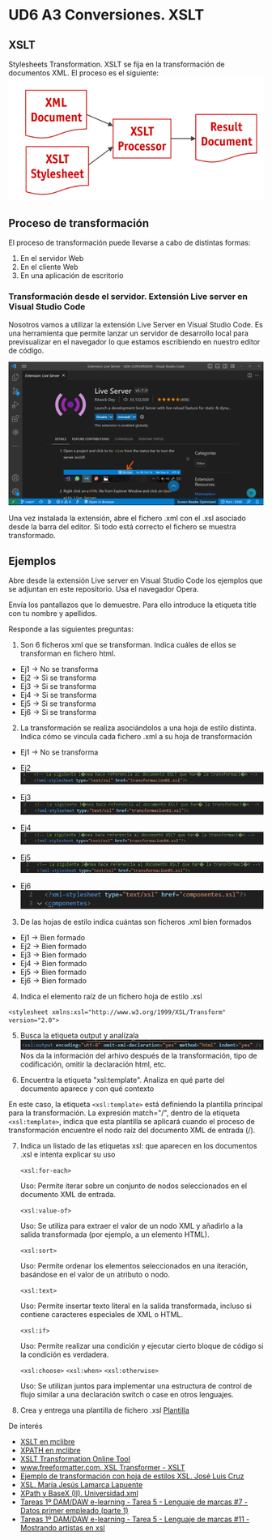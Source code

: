 # UD6 A3 Conversiones. XSLT


## XSLT 

Stylesheets Transformation. 
XSLT se fija en la transformación de documentos XML. El proceso es el siguiente:
![Stylesheets Transformation.](XSLT.png)


## Proceso de transformación

El proceso de transformación puede llevarse a cabo de distintas formas:

1. En el servidor Web
2. En el cliente Web
3. En una aplicación de escritorio

### Transformación desde el servidor. Extensión Live server en Visual Studio Code

Nosotros vamos a utilizar la extensión Live Server en Visual Studio Code. Es una herramienta que permite lanzar un servidor de desarrollo local para previsualizar en el navegador lo que estamos escribiendo en nuestro editor de código.

![Extensión Live Server](liveServer.png)

Una vez instalada la extensión, abre el fichero .xml con el .xsl asociado desde la barra del editor. Si todo está correcto el fichero se muestra transformado.

## Ejemplos
Abre  desde la extensión Live server en Visual Studio Code los ejemplos que se adjuntan en este repositorio. Usa el navegador Opera. 

Envía los pantallazos que lo demuestre. Para ello introduce la etiqueta title con tu nombre y apellidos.

Responde a las siguientes preguntas:
1. Son 6 ficheros xml que se transforman. Indica cuáles de ellos se transforman en fichero html.

- Ej1 -> No se transforma
- Ej2 -> Si se transforma
- Ej3 -> Si se transforma
- Ej4 -> Si se transforma
- Ej5 -> Si se transforma
- Ej6 -> Si se transforma

2. La transformación se realiza asociándolos a una hoja de estilo distinta. Indica cómo se vincula cada fichero .xml a su hoja de transformación

- Ej1 -> No se transforma
- Ej2
![alt](capturas/2.PNG)

- Ej3
  ![alt](capturas/3.PNG)
- Ej4
  ![alt](capturas/4.PNG)
- Ej5
![alt](capturas/5.PNG)
- Ej6
  ![alt](capturas/6.PNG)


3. De las hojas de estilo indica cuántas son ficheros .xml bien formados

- Ej1 -> Bien formado
- Ej2 -> Bien formado
- Ej3 -> Bien formado
- Ej4 -> Bien formado
- Ej5 -> Bien formado
- Ej6 -> Bien formado
  

4. Indica el elemento raíz de un fichero hoja de estilo .xsl
```
<stylesheet xmlns:xsl="http://www.w3.org/1999/XSL/Transform" version="2.0">
```

5. Busca la etiqueta output y analízala
   ![alt](capturas/output.PNG)
Nos da la información del arhivo después de la transformación, tipo de codificación, omitir la declaración html, etc.

6. Encuentra la etiqueta "xsl:template". Analiza en qué parte del documento aparece y con qué contexto

En este caso, la etiqueta ```<xsl:template>``` está definiendo la plantilla principal para la transformación. La expresión match="/", dentro de la etiqueta ```<xsl:template>```, indica que esta plantilla se aplicará cuando el proceso de transformación encuentre el nodo raíz del documento XML de entrada (/).


7. Indica un listado de las etiquetas xsl: que aparecen en los documentos .xsl e intenta explicar su uso
   
   ```<xsl:for-each>```

   Uso: Permite iterar sobre un conjunto de nodos seleccionados en el documento XML de entrada.

   ```<xsl:value-of>```

   Uso: Se utiliza para extraer el valor de un nodo XML y añadirlo a la salida transformada (por ejemplo, a un elemento HTML).

   ```<xsl:sort>```

   Uso: Permite ordenar los elementos seleccionados en una iteración, basándose en el valor de un atributo o nodo.

   ```<xsl:text>```

   Uso: Permite insertar texto literal en la salida transformada, incluso si contiene caracteres especiales de XML o HTML.

   ```<xsl:if>```

   Uso: Permite realizar una condición y ejecutar cierto bloque de código si la condición es verdadera.

   ```<xsl:choose>```
   ```<xsl:when>```
   ```<xsl:otherwise>```

   Uso: Se utilizan juntos para implementar una estructura de control de flujo similar a una declaración switch o case en otros lenguajes.


8. Crea y entrega una plantilla de fichero .xsl 
   [Plantilla](plantilla/plantilla.xsl)



De interés
- [XSLT en mclibre](https://www.mclibre.org/consultar/xml/otros/clase.html)
- [XPATH en mclibre](https://www.mclibre.org/consultar/xml/lecciones/xml-xpath.html) 
- [XSLT Transformation Online Tool](https://www.online-toolz.com/tools/xslt-transformation.php)
- [www.freeformatter.com. XSL Transformer - XSLT](https://www.freeformatter.com/xsl-transformer.html)
- [Ejemplo de transformación con hoja de estilos XSL. José Luis Cruz](https://youtu.be/fGtlVYgppOM)
- [XSL. María Jesús Lamarca Lapuente](http://www.hipertexto.info/documentos/xsl.htm)
- [XPath y BaseX (II). Universidad.xml](https://youtu.be/WL6IfVvL0kc)
- [Tareas 1º DAM/DAW e-learning - Tarea 5 - Lenguaje de marcas #7 - Datos primer empleado (parte 1)](https://youtu.be/HRPnntyVZ0w)
- [Tareas 1º DAM/DAW e-learning - Tarea 5 - Lenguaje de marcas #11 - Mostrando artistas en xsl](https://youtu.be/9PQTcbFmSmQ)
